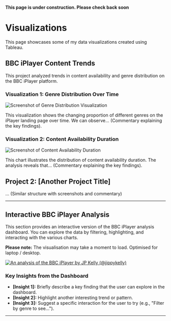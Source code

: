 **This page is under construction. Please check back soon**

# Visualizations

This page showcases some of my data visualizations created using Tableau.

## BBC iPlayer Content Trends

This project analyzed trends in content availability and genre distribution on the BBC iPlayer platform.

### Visualization 1: Genre Distribution Over Time

![Screenshot of Genre Distribution Visualization](images/iplayer_genre_distribution.png)

This visualization shows the changing proportion of different genres on the iPlayer landing page over time. We can observe... (Commentary explaining the key findings).

### Visualization 2: Content Availability Duration

![Screenshot of Content Availability Duration](images/iplayer_availability_duration.png)

This chart illustrates the distribution of content availability duration. The analysis reveals that... (Commentary explaining the key findings).

## Project 2: [Another Project Title]

... (Similar structure with screenshots and commentary)


---

## Interactive BBC iPlayer Analysis

This section provides an interactive version of the BBC iPlayer analysis dashboard. You can explore the data by filtering, highlighting, and interacting with the various charts.

**Please note:** The visualisation may take a moment to load. Optimised for laptop / desktop.

<div class='tableauPlaceholder' id='viz1744708625958' style='position: relative'>
  <noscript>
    <a href='#'>
      <img alt='An analysis of the BBC iPlayer by JP Kelly (@jippykelly)' src='https://public.tableau.com/static/images/An/AnAnalysisoftheBBCiPlayer/iPlayerAnalysis/1_rss.png' style='border: none' />
    </a>
  </noscript>
  <object class='tableauViz' style='display:none;'>
    <param name='host_url' value='https://public.tableau.com/' />
    <param name='embed_code_version' value='3' />
    <param name='site_root' value='' />
    <param name='name' value='AnAnalysisoftheBBCiPlayer/iPlayerAnalysis' />
    <param name='tabs' value='no' />
    <param name='toolbar' value='yes' />
    <param name='static_image' value='https://public.tableau.com/static/images/An/AnAnalysisoftheBBCiPlayer/iPlayerAnalysis/1.png' />
    <param name='animate_transition' value='yes' />
    <param name='display_static_image' value='yes' />
    <param name='display_spinner' value='yes' />
    <param name='display_overlay' value='yes' />
    <param name='display_count' value='yes' />
    <param name='language' value='en-GB' />
  </object>
</div>

### Key Insights from the Dashboard

* **[Insight 1]:** Briefly describe a key finding that the user can explore in the dashboard.
* **[Insight 2]:** Highlight another interesting trend or pattern.
* **[Insight 3]:** Suggest a specific interaction for the user to try (e.g., "Filter by genre to see...").

---
